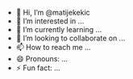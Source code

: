 - 👋 Hi, I’m @matijekekic
- 👀 I’m interested in ...
- 🌱 I’m currently learning ...
- 💞️ I’m looking to collaborate on ...
- 📫 How to reach me ...
- 😄 Pronouns: ...
- ⚡ Fun fact: ...

<!---
matijekekic/matijekekic is a ✨ special ✨ repository because its `README.md` (this file) appears on your GitHub profile.
You can click the Preview link to take a look at your changes.
--->

